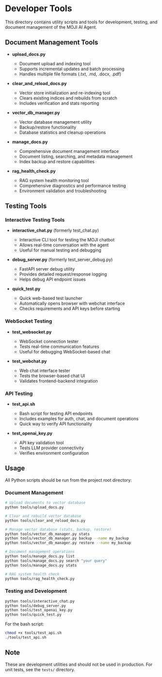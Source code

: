 # Developer Tools

This directory contains utility scripts and tools for development, testing, and document management of the MOJI AI Agent.

## Document Management Tools

- **upload_docs.py**
  - Document upload and indexing tool
  - Supports incremental updates and batch processing
  - Handles multiple file formats (.txt, .md, .docx, .pdf)

- **clear_and_reload_docs.py**
  - Vector store initialization and re-indexing tool
  - Clears existing indices and rebuilds from scratch
  - Includes verification and stats reporting

- **vector_db_manager.py**
  - Vector database management utility
  - Backup/restore functionality
  - Database statistics and cleanup operations

- **manage_docs.py**
  - Comprehensive document management interface
  - Document listing, searching, and metadata management
  - Index backup and restore capabilities

- **rag_health_check.py**
  - RAG system health monitoring tool
  - Comprehensive diagnostics and performance testing
  - Environment validation and troubleshooting

## Testing Tools

### Interactive Testing Tools

- **interactive_chat.py** (formerly test_chat.py)
  - Interactive CLI tool for testing the MOJI chatbot
  - Allows real-time conversation with the agent
  - Useful for manual testing and debugging

- **debug_server.py** (formerly test_server_debug.py)
  - FastAPI server debug utility
  - Provides detailed request/response logging
  - Helps debug API endpoint issues

- **quick_test.py**
  - Quick web-based test launcher
  - Automatically opens browser with webchat interface
  - Checks requirements and API keys before starting

### WebSocket Testing

- **test_websocket.py**
  - WebSocket connection tester
  - Tests real-time communication features
  - Useful for debugging WebSocket-based chat

- **test_webchat.py**
  - Web chat interface tester
  - Tests the browser-based chat UI
  - Validates frontend-backend integration

### API Testing

- **test_api.sh**
  - Bash script for testing API endpoints
  - Includes examples for auth, chat, and document operations
  - Quick way to verify API functionality

- **test_openai_key.py**
  - API key validation tool
  - Tests LLM provider connectivity
  - Verifies environment configuration

## Usage

All Python scripts should be run from the project root directory:

### Document Management
```bash
# Upload documents to vector database
python tools/upload_docs.py

# Clear and rebuild vector database
python tools/clear_and_reload_docs.py

# Manage vector database (stats, backup, restore)
python tools/vector_db_manager.py stats
python tools/vector_db_manager.py backup --name my_backup
python tools/vector_db_manager.py restore --name my_backup

# Document management operations
python tools/manage_docs.py list
python tools/manage_docs.py search "your query"
python tools/manage_docs.py stats

# RAG system health check
python tools/rag_health_check.py
```

### Testing and Development
```bash
python tools/interactive_chat.py
python tools/debug_server.py
python tools/test_openai_key.py
python tools/quick_test.py
```

For the bash script:
```bash
chmod +x tools/test_api.sh
./tools/test_api.sh
```

## Note

These are development utilities and should not be used in production.
For unit tests, see the `tests/` directory.